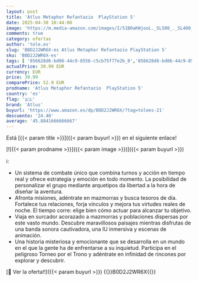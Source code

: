 ```yaml
---
layout: post
title: 'Atlus Metaphor Refantazio  PlayStation 5'
date: 2025-04-30 10:44:00
image: 'https://m.media-amazon.com/images/I/51B0aKWjooL._SL500_._SL400_.jpg'
comments: true
category: ofertas
author: 'tole.es'
slug: 'B0D2J2WR6X-es Atlus Metaphor Refantazio PlayStation 5'
sku: 'B0D2J2WR6X-es'
tags: [ '856628d6-bd06-44c9-8556-c5cb75f77e2b_0','856628d6-bd06-44c9-8556-c5cb75f77e2b_2201','856628d6-bd06-44c9-8556-c5cb75f77e2b_3601','Arborist Merchandising Root','Hardware y juegos para PlayStation 5','Juegos para PlayStation 5','Preventa de Videojuegos','Self Service','Special Features Stores','Videojuegos','Videojuegos más esperados','atlus','playstation','🇪🇸', ]
actualPrice: 39.99 EUR
currency: EUR
price: 39.99
comparePrice: 52.9 EUR
prodname: 'Atlus Metaphor Refantazio  PlayStation 5'
country: 'es'
flag: '🇪🇸'
brand: 'Atlus'
buyurl: 'https://www.amazon.es/dp/B0D2J2WR6X/?tag=tolees-21'
descuento: '24.40'
average: '45.8841666666667'
---
```


Está [{{< param title >}}]({{< param buyurl >}}) en el siguiente enlace!

[![{{< param prodname >}}]({{< param image >}})]({{< param buyurl >}})

ℹ️:

- Un sistema de combate único que combina turnos y acción en tiempo real y ofrece estrategia y emoción en todo momento. La posibilidad de personalizar el grupo mediante arquetipos da libertad a la hora de diseñar la aventura.
- Afronta misiones, adéntrate en mazmorras y busca tesoros de día. Fortalece tus relaciones, forja vínculos y mejora tus virtudes reales de noche. El tiempo corre: elige bien cómo actuar para alcanzar tu objetivo.
- Viaja en surcador acorazado a mazmorras y poblaciones dispersas por este vasto mundo. Descubre maravillosos paisajes mientras disfrutas de una banda sonora cautivadora, una IU inmersiva y escenas de animación.
- Una historia misteriosa y emocionante que se desarrolla en un mundo en el que la gente ha de enfrentarse a su inquietud. Participa en el peligroso Torneo por el Trono y adéntrate en infinidad de rincones por explorar y descubrir.

[🛒 Ver la oferta!!]({{< param buyurl >}})
{{<world>}}B0D2J2WR6X{{</world>}}
